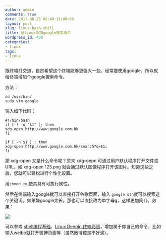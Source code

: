 ```yaml
---
author: admin
comments: true
date: 2012-08-25 08:40:11+00:00
layout: post
slug: linux-bash-shell
title: 给linux添加google搜索命令
wordpress_id: 458
categories:
- linux
tags:
- linux
---
```


跟终端打交道，自然希望这个终端能够更强大一些。经常要使用google，所以就给终端增加个google搜索命令。

方法：


	cd /usr/bin/
	sudo vim google


输入如下代码：


	#!/bin/bash
	if [ ! -n "$1" ]; then
	xdg-open http://www.google.com.hk
	fi

	if [ -n $1 ] ; then
	xdg-open http://www.google.com.hk/search?q=$1;
	fi


那 xdg-open 又是什么命令呢？原来 xdg-oepn 可通过用户默认程序打开文件或 URL。如 xdg-open 123.png 就会通过默认图像程序打开该图片。知道这些之后，您就可以轻松进行个性化设置。

用`chmod +x` 使其具有可执行属性。	

然后在终端输入google就可以直接打开谷歌页面，输入 `google sth`就可以搜索这个关键词。如果嫌google太长，那也可以直接改为单字母g，这样更加简介。效果：


[![](http://gracece.net/blog/wp-content/uploads/2012/08/bash-google.png)](http://gracece.net/blog/wp-content/uploads/2012/08/bash-google.png)


可以参考 [shell编程基础](http://wiki.ubuntu.org.cn/Shell%E7%BC%96%E7%A8%8B%E5%9F%BA%E7%A1%80)，[Linux Deepin 终端彩蛋](http://planet.linuxdeepin.com/2012/03/12/easter-egg-in-linux-deepin-terminal/)，增加属于你自己的命令，比如输入weibo就打开微博页面等（虽然微博控是不好滴）。
